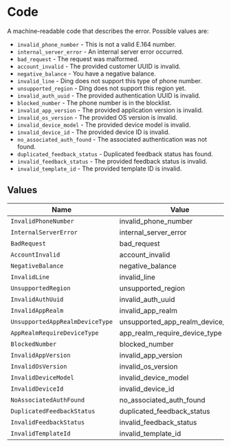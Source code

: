 # Code

A machine-readable code that describes the error. Possible values are:
  * `invalid_phone_number` - This is not a valid E.164 number.
  * `internal_server_error` - An internal server error occurred.
  * `bad_request` - The request was malformed.
  * `account_invalid` - The provided customer UUID is invalid.
  * `negative_balance` - You have a negative balance.
  * `invalid_line` - Ding does not support this type of phone number.
  * `unsupported_region` - Ding does not support this region yet.
  * `invalid_auth_uuid` - The provided authentication UUID is invalid.
  * `blocked_number` - The phone number is in the blocklist.
  * `invalid_app_version` - The provided application version is invalid.
  * `invalid_os_version` - The provided OS version is invalid.
  * `invalid_device_model` - The provided device model is invalid.
  * `invalid_device_id` - The provided device ID is invalid.
  * `no_associated_auth_found` - The associated authentication was not found.
  * `duplicated_feedback_status` - Duplicated feedback status has found.
  * `invalid_feedback_status` - The provided feedback status is invalid.
  * `invalid_template_id` - The provided template ID is invalid.



## Values

| Name                              | Value                             |
| --------------------------------- | --------------------------------- |
| `InvalidPhoneNumber`              | invalid_phone_number              |
| `InternalServerError`             | internal_server_error             |
| `BadRequest`                      | bad_request                       |
| `AccountInvalid`                  | account_invalid                   |
| `NegativeBalance`                 | negative_balance                  |
| `InvalidLine`                     | invalid_line                      |
| `UnsupportedRegion`               | unsupported_region                |
| `InvalidAuthUuid`                 | invalid_auth_uuid                 |
| `InvalidAppRealm`                 | invalid_app_realm                 |
| `UnsupportedAppRealmDeviceType`   | unsupported_app_realm_device_type |
| `AppRealmRequireDeviceType`       | app_realm_require_device_type     |
| `BlockedNumber`                   | blocked_number                    |
| `InvalidAppVersion`               | invalid_app_version               |
| `InvalidOsVersion`                | invalid_os_version                |
| `InvalidDeviceModel`              | invalid_device_model              |
| `InvalidDeviceId`                 | invalid_device_id                 |
| `NoAssociatedAuthFound`           | no_associated_auth_found          |
| `DuplicatedFeedbackStatus`        | duplicated_feedback_status        |
| `InvalidFeedbackStatus`           | invalid_feedback_status           |
| `InvalidTemplateId`               | invalid_template_id               |